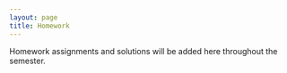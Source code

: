 ```yaml
---
layout: page
title: Homework
---
```


Homework assignments and solutions will be added here throughout the semester. 




